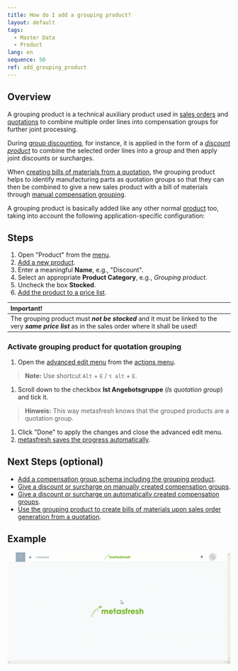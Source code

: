 ```yaml
---
title: How do I add a grouping product?
layout: default
tags:
  - Master Data
  - Product
lang: en
sequence: 50
ref: add_grouping_product
---
```


## Overview
A grouping product is a technical auxiliary product used in [sales orders](SalesOrder_recording) and [quotations](Create_SalesQuotation) to combine multiple order lines into compensation groups for further joint processing.

During [group discounting](Order_line_group_discount), for instance, it is applied in the form of a [*discount product*](Create_manual_compensation_groups) to combine the selected order lines into a group and then apply joint discounts or surcharges.

When [creating bills of materials from a quotation](Create_BOM_upon_SO_generation), the grouping product helps to identify manufacturing parts as quotation groups so that they can then be combined to give a new sales product with a bill of materials through [manual compensation grouping](Create_manual_compensation_groups).

A grouping product is basically added like any other normal [product](NewProduct) too, taking into account the following application-specific configuration:

## Steps
1. Open "Product" from the [menu](Menu).
1. [Add a new product](New_Record_Window).
1. Enter a meaningful **Name**, e.g., "Discount".
1. Select an appropriate **Product Category**, e.g., *Grouping product*.
1. Uncheck the box **Stocked**.
1. [Add the product to a price list](ProductPrice).

| **Important!** |
| :- |
| The grouping product must ***not be stocked*** and it must be linked to the very ***same price list*** as in the sales order where it shall be used! |

### Activate grouping product for quotation grouping
1. Open the [advanced edit menu](ViewModes) from the [actions menu](StartAction).
 >**Note:** Use shortcut `Alt` + `E` / `⌥ alt` + `E`.

1. Scroll down to the checkbox **Ist Angebotsgruppe** (*Is quotation group*) and tick it.
 >**Hinweis:** This way metasfresh knows that the grouped products are a quotation group.

1. Click "Done" to apply the changes and close the advanced edit menu.
1. [metasfresh saves the progress automatically](Saveindicator).

## Next Steps (optional)
- [Add a compensation group schema including the grouping product](Create_compensation_group_schema).
- [Give a discount or surcharge on manually created compensation groups](Order_line_group_discount).
- [Give a discount or surcharge on automatically created compensation groups](Order_line_group_discount).
- [Use the grouping product to create bills of materials upon sales order generation from a quotation](Create_BOM_upon_SO_generation).

## Example
![](assets/Add_grouping_product.gif)
